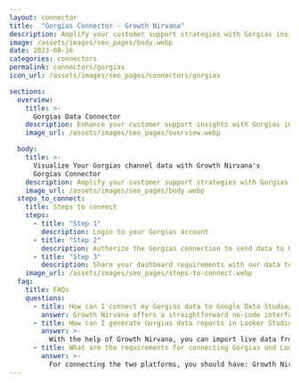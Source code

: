 ```yaml
---
layout: connector
title:  "Gorgias Connector - Growth Nirvana"
description: Amplify your customer support strategies with Gorgias insights integrated into Looker Studio.
image: /assets/images/seo_pages/body.webp
date: 2023-08-16
categories: connectors
permalink: connectors/gorgias
icon_url: /assets/images/seo_pages/connectors/gorgias

sections:
  overview:
    title: >-
      Gorgias Data Connector
    description: Enhance your customer support insights with Gorgias integration. Seamlessly merge customer interaction data from Gorgias with Looker Studio's analytical capabilities, unlocking insights that shape support strategies, agent performance, and operational excellence.
    image_url: /assets/images/seo_pages/overview.webp

  body:
    title: >-
      Visualize Your Gorgias channel data with Growth Nirvana's
      Gorgias Connector
    description: Amplify your customer support strategies with Gorgias insights integrated into Looker Studio.
    image_url: /assets/images/seo_pages/body.webp
  steps_to_connect:
    title: Steps to connect
    steps:
      - title: "Step 1"
        description: Login to your Gorgias account
      - title: "Step 2"
        description: Authorize the Gorgias connection to send data to Growth Nirvana
      - title: "Step 3"
        description: Share your dashboard requirements with our data team. We will build the report for you.
    image_url: /assets/images/seo_pages/steps-to-connect.webp
  faq:
    title: FAQs
    questions:
      - title: How can I connect my Gorgias data to Google Data Studio/Looker Studio?
        answer: Growth Nirvana offers a straightforward no-code interface to connect to Gorgias data sources.
      - title: How can I generate Gorgias data reports in Looker Studio?
        answer: >-
          With the help of Growth Nirvana, you can import live data from Gorgias into Looker Studio. These data can be viewed in charts, tables, and dashboards to generate branded reports that can be shared instantly.
      - title: What are the requirements for connecting Gorgias and Looker Studio?
        answer: >-
          For connecting the two platforms, you should have: Growth Nirvana Account and Gorgias Ads Account
---
```

